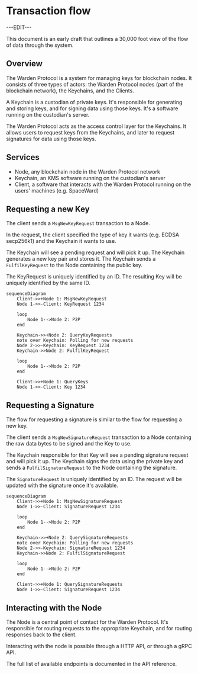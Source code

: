﻿---
sidebar_position: 4
---

# Transaction flow

---EDIT---

This document is an early draft that outlines a 30,000 foot view of the flow of
data through the system.


## Overview

The Warden Protocol is a system for managing keys for blockchain nodes. It
consists of three types of actors: the Warden Protocol nodes (part of the
blockchain network), the Keychains, and the Clients.

A Keychain is a custodian of private keys. It's responsible for generating and
storing keys, and for signing data using those keys. It's a software running on
the custodian's server. 

The Warden Protocol acts as the access control layer for the Keychains. It
allows users to request keys from the Keychains, and later to request
signatures for data using those keys.


## Services

- Node, any blockchain node in the Warden Protocol network
- Keychain, an KMS software running on the custodian's server
- Client, a software that interacts with the Warden Protocol running on the
  users' machines (e.g. SpaceWard)


## Requesting a new Key

The client sends a `MsgNewKeyRequest` transaction to a Node.

In the request, the client specified the type of key it wants (e.g. ECDSA
secp256k1) and the Keychain it wants to use.

The Keychain will see a pending request and will pick it up. The Keychain
generates a new key pair and stores it. The Keychain sends a `FulfilKeyRequest`
to the Node containing the public key.

The KeyRequest is uniquely identified by an ID. The resulting Key will be
uniquely identified by the same ID.

```mermaid
sequenceDiagram
    Client->>+Node 1: MsgNewKeyRequest
    Node 1->>-Client: KeyRequest 1234

    loop
        Node 1-->Node 2: P2P
    end

    Keychain->>+Node 2: QueryKeyRequests
    note over Keychain: Polling for new requests
    Node 2->>-Keychain: KeyRequest 1234
    Keychain->>Node 2: FulfilKeyRequest

    loop
        Node 1-->Node 2: P2P
    end

    Client->>+Node 1: QueryKeys
    Node 1->>-Client: Key 1234
```


## Requesting a Signature

The flow for requesting a signature is similar to the flow for requesting a new
key.

The client sends a `MsgNewSignatureRequest` transaction to a Node containing the
raw data bytes to be signed and the Key to use.

The Keychain responsible for that Key will see a pending signature request and
will pick it up. The Keychain signs the data using the private key and sends a
`FulfilSignatureRequest` to the Node containing the signature.

The `SignatureRequest` is uniquely identified by an ID. The request will be
updated with the signature once it's available.

```mermaid
sequenceDiagram
    Client->>+Node 1: MsgNewSignatureRequest
    Node 1->>-Client: SignatureRequest 1234

    loop
        Node 1-->Node 2: P2P
    end

    Keychain->>+Node 2: QuerySignatureRequests
    note over Keychain: Polling for new requests
    Node 2->>-Keychain: SignatureRequest 1234
    Keychain->>Node 2: FulfilSignatureRequest

    loop
        Node 1-->Node 2: P2P
    end

    Client->>+Node 1: QuerySignatureRequests
    Node 1->>-Client: SignatureRequest 1234
```


## Interacting with the Node

The Node is a central point of contact for the Warden Protocol. It's
responsible for routing requests to the appropriate Keychain, and for routing
responses back to the client.

Interacting with the node is possible through a HTTP API, or through a gRPC
API.

The full list of available endpoints is documented in the API
reference.